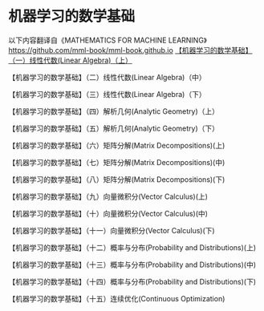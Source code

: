 # 机器学习的数学基础
以下内容翻译自《MATHEMATICS FOR MACHINE LEARNING》  https://github.com/mml-book/mml-book.github.io
[【机器学习的数学基础】（一）线性代数(Linear Algebra)（上）](https://my.oschina.net/u/3826368/blog/4768286?_from=gitee_search)

【机器学习的数学基础】（二）线性代数(Linear Algebra)（中）

【机器学习的数学基础】（三）线性代数(Linear Algebra)（下）

【机器学习的数学基础】（四）解析几何(Analytic Geometry)（上）

【机器学习的数学基础】（五）解析几何(Analytic Geometry)（下）

【机器学习的数学基础】（六）矩阵分解(Matrix Decompositions)(上)

【机器学习的数学基础】（七）矩阵分解(Matrix Decompositions)(中)

【机器学习的数学基础】（八）矩阵分解(Matrix Decompositions)(下)

【机器学习的数学基础】（九）向量微积分(Vector Calculus)(上)

【机器学习的数学基础】（十）向量微积分(Vector Calculus)(中)

【机器学习的数学基础】（十一）向量微积分(Vector Calculus)(下)

【机器学习的数学基础】（十二）概率与分布(Probability and Distributions)(上)

【机器学习的数学基础】（十三）概率与分布(Probability and Distributions)(中)

【机器学习的数学基础】（十四）概率与分布(Probability and Distributions)(下)

【机器学习的数学基础】（十五）连续优化(Continuous Optimization)
